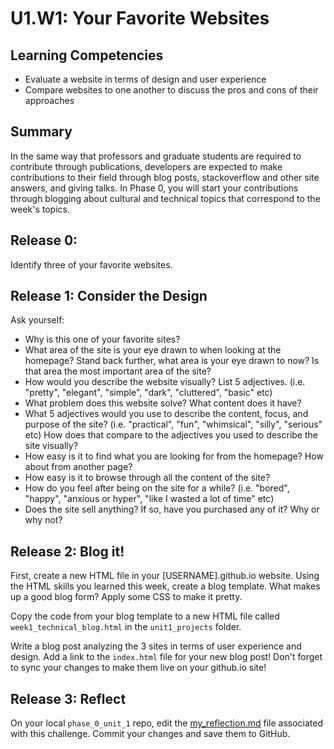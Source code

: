 # U1.W1: Your Favorite Websites


## Learning Competencies
- Evaluate a website in terms of design and user experience
- Compare websites to one another to discuss the pros and cons of their approaches

## Summary
In the same way that professors and graduate students are required to contribute through publications, developers are expected to make contributions to their field through blog posts, stackoverflow and other site answers, and giving talks. In Phase 0, you will start your contributions through blogging about cultural and technical topics that correspond to the week's topics. 

## Release 0:

Identify three of your favorite websites. 


## Release 1: Consider the Design

Ask yourself:
  * Why is this one of your favorite sites?
  * What area of the site is your eye drawn to when looking at the homepage? Stand back further, what area is your eye drawn to now? Is that area the most important area of the site?
  * How would you describe the website visually? List 5 adjectives. (i.e. "pretty", "elegant", "simple", "dark", "cluttered", "basic" etc)
  * What problem does this website solve? What content does it have?  
  * What 5 adjectives would you use to describe the content, focus, and purpose of the site? (i.e. "practical", "fun", "whimsical", "silly", "serious" etc) How does that compare to the adjectives you used to describe the site visually?
  * How easy is it to find what you are looking for from the homepage? How about from another page?
  * How easy is it to browse through all the content of the site?
  * How do you feel after being on the site for a while? (i.e. "bored", "happy", "anxious or hyper", "like I wasted a lot of time" etc)
  * Does the site sell anything? If so, have you purchased any of it? Why or why not?


## Release 2: Blog it! 

First, create a new HTML file in your [USERNAME].github.io website. Using the HTML skills you learned this week, create a blog template. What makes up a good blog form? Apply some CSS to make it pretty. 

Copy the code from your blog template to a new HTML file called `week1_technical_blog.html` in the `unit1_projects` folder. 

Write a blog post analyzing the 3 sites in terms of user experience and design.  Add a link to the `index.html` file for your new blog post! Don't forget to sync your changes to make them live on your github.io site!

## Release 3: Reflect
On your local `phase_0_unit_1` repo, edit the [my_reflection.md](my_reflection.md) file associated with this challenge. Commit your changes and save them to GitHub. 

